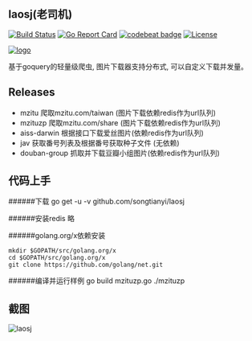 ## laosj(老司机)

[![Build Status](https://travis-ci.org/songtianyi/laosj.svg?branch=master)](https://travis-ci.org/songtianyi/laosj)
[![Go Report Card](https://goreportcard.com/badge/github.com/songtianyi/laosj)](https://goreportcard.com/report/github.com/songtianyi/laosj)
[![codebeat badge](https://codebeat.co/badges/c05ec05d-e902-4091-b5e0-c1656f88ae3c)](https://codebeat.co/projects/github-com-songtianyi-laosj)
[![License](https://img.shields.io/badge/License-Apache%202.0-blue.svg)](https://opensource.org/licenses/Apache-2.0)

[![logo](https://encrypted-tbn0.gstatic.com/images?q=tbn:ANd9GcTaiDDQDv9P90h7lu9jARb1O8i6hmVMpgEuK9qY57l0CZjRVue2)](https://github.com/songtianyi/laosj)


基于goquery的轻量级爬虫, 图片下载器支持分布式, 可以自定义下载并发量。

## Releases
* mzitu 爬取mzitu.com/taiwan (图片下载依赖redis作为url队列)
* mzituzp 爬取mzitu.com/share (图片下载依赖redis作为url队列)
* aiss-darwin 根据接口下载爱丝图片(依赖redis作为url队列)
* jav 获取番号列表及根据番号获取种子文件 (无依赖)
* douban-group 抓取并下载豆瓣小组图片(依赖redis作为url队列)

## 代码上手
######下载
    go get -u -v github.com/songtianyi/laosj

######安装redis
	略

######golang.org/x依赖安装
```
mkdir $GOPATH/src/golang.org/x
cd $GOPATH/src/golang.org/x
git clone https://github.com/golang/net.git
```

######编译并运行样例
	go build mzituzp.go
	./mzituzp

## 截图

![laosj](http://i1.piimg.com/4851/a598ac03cd7ae15f.jpg)
